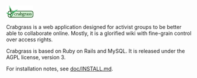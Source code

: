 ![crabgrass](public/images/crabgrass.png)

Crabgrass is a web application designed for activist groups to be better able to collaborate online. Mostly, it is a glorified wiki with fine-grain control over access rights.

Crabgrass is based on Ruby on Rails and MySQL. It is released under the AGPL license, version 3.

For installation notes, see [doc/INSTALL.md](doc/INSTALL.md).
